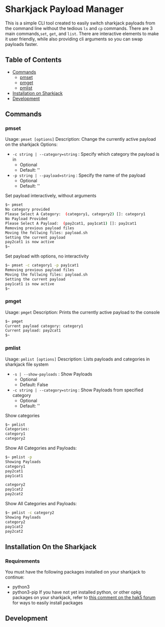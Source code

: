 # Sharkjack Payload Manager
This is a simple CLI tool created to easily switch sharkjack payloads from the command line without the tedious `ls` and `cp` commands.
There are 3 main commands,`set`, `get`, and `list`.
There are interactive elements to make it user friendly, while also providing cli arguments so you can swap payloads faster.


## Table of Contents
- [Commands](#commands)
    - [pmset](#pmset)
    - [pmget](#pmget)
    - [pmlist](#pmlist)
- [Installation on Sharkjack](#install)
- [Development](#development)

## <a id="commands">Commands</a>

### pmset
Usage: `pmset [options]`
Description: Change the currently active payload on the sharkjack
Options:
- `-c string | --category=string` : Specify which category the payload is in
    - Optional
    - Default: ''
- `-p string | --payload=string` : Specify the name of the payload
    - Optional
    - Default: ''

Set payload interactively, without arguments
```bash
$~ pmset
No category provided
Please Select A Category:  (category1, category2) []: category1
No Payload Provided
Please Select A Payload:  (pay2cat1, pay1cat1) []: pay2cat1
Removing previous payload files
Moving the follwing files: payload.sh
Setting the current payload
pay2cat1 is now active
$~
```

Set payload with options, no interactivity
```bash
$~ pmset -c category1 -p pay1cat1
Removing previous payload files
Moving the follwing files: payload.sh
Setting the current payload
pay1cat1 is now active
$~
```

### pmget
Usage: `pmget`
Description: Prints the currently active payload to the console

```bash
$~ pmget
Current payload category: category1
Current payload: pay2cat1
$~
```

### pmlist
Usage: `pmlist [options]`
Description: Lists payloads and categories in sharkjack file system
- `-s | --show-payloads` : Show Payloads
    - Optional
    - Default: False
- `-c string | --category=string` : Show Payloads from specified category
    - Optional
    - Default: ''

Show categories
```bash
$~ pmlist
Categories:
category1
category2
```

Show All Categories and Payloads:
```bash
$~ pmlist -p
Showing Payloads
category1
pay2cat1
pay1cat1

category2
pay1cat2
pay2cat2
```

Show All Categories and Payloads:
```bash
$~ pmlist -c category2
Showing Payloads
category2
pay1cat2
pay2cat2
```

## <a id="install">Installation On the Sharkjack</a>

### Requirements
You must have the following packages installed on your sharkjack to continue:
- python3
- python3-pip
If you have not yet installed python, or other opkg packages on your sharkjack, refer to [this comment on the hak5 forum](https://forums.hak5.org/topic/50163-curl/?do=findComment&comment=324421) for ways to easily install packages


## <a id="development">Development</a>
